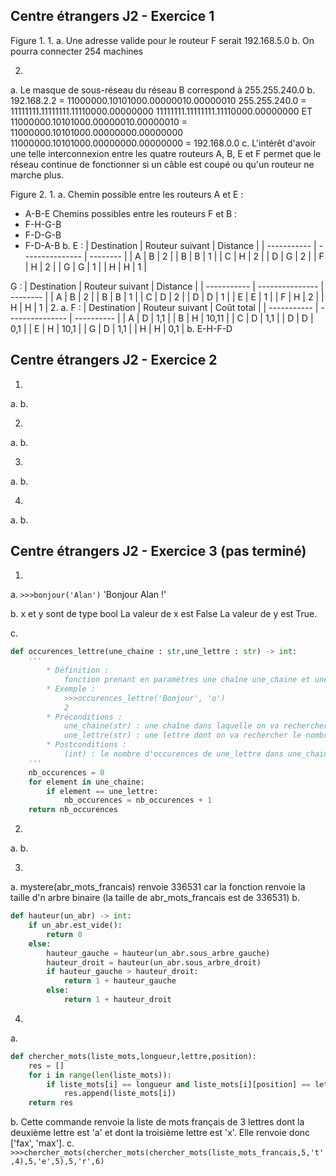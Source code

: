 ## Centre étrangers J2 - Exercice 1

Figure 1.
1.
a. Une adresse valide pour le routeur F serait 192.168.5.0
b. On pourra connecter 254 machines

2.
a. Le masque de sous-réseau du réseau B correspond à 255.255.240.0
b.
192.168.2.2 = 11000000.10101000.00000010.00000010
255.255.240.0 = 11111111.11111111.11110000.00000000
11111111.11111111.11110000.00000000
ET 11000000.10101000.00000010.00000010
= 11000000.10101000.00000000.00000000
11000000.10101000.00000000.00000000 = 192.168.0.0
c. L'intérêt d'avoir une telle interconnexion entre les quatre routeurs A, B, E et F permet que le réseau continue de fonctionner si un câble est coupé ou qu'un routeur ne marche plus.

Figure 2.
1.
a. Chemin possible entre les routeurs A et E : 
- A-B-E
Chemins possibles entre les routeurs F et B : 
- F-H-G-B
- F-D-G-B
- F-D-A-B
b.
E :
| Destination | Routeur suivant | Distance |
| ----------- | --------------- | -------- |
| A           | B               | 2        |
| B           | B               | 1        |
| C           | H               | 2        |
| D           | G               | 2        |
| F           | H               | 2        |
| G           | G               | 1        |
| H           | H               | 1        |

G :
| Destination | Routeur suivant | Distance |
| ----------- | --------------- | -------- |
| A           | B               | 2        |
| B           | B               | 1        |
| C           | D               | 2        |
| D           | D               | 1        |
| E           | E               | 1        |
| F           | H               | 2        |
| H           | H               | 1        |
2.
a.
F :
| Destination | Routeur suivant | Coût total |
| ----------- | --------------- | ---------- |
| A           | D               | 1,1        |
| B           | H               | 10,11      |
| C           | D               | 1,1        |
| D           | D               | 0,1        |
| E           | H               | 10,1       |
| G           | D               | 1,1        |
| H           | H               | 0,1        |
b. E-H-F-D

## Centre étrangers J2 - Exercice 2

1.
a.
b.

2.
a.
b.

3.
a.
b.

4.
a.
b.

## Centre étrangers J2 - Exercice 3 (pas terminé)
1.
a.
`>>>bonjour('Alan')`
'Bonjour Alan !'

b. x et y sont de type bool
La valeur de x est False
La valeur de y est True.

c.
```python
def occurences_lettre(une_chaine : str,une_lettre : str) -> int:
	'''
		* Définition :
			fonction prenant en paramètres une chaîne une_chaine et une lettre une_lettre et renvoyant le nombre d'occurences de une_lettre dans une_chaine
		* Exemple :
			>>>occurences_lettre('Bonjour', 'o')
			2
		* Préconditions :
			une_chaine(str) : une chaîne dans laquelle on va rechercher le nombre d'occurence de une_lettre
			une_lettre(str) : une lettre dont on va rechercher le nombre d'occurences dans une_chaine
		* Postconditions :
			(int) : le nombre d'occurences de une_lettre dans une_chaine
	'''
	nb_occurences = 0
	for element in une_chaine:
		if element == une_lettre:
			nb_occurences = nb_occurences + 1
	return nb_occurences
```
2.
a.
b.

3.
a. mystere(abr_mots_francais) renvoie 336531 car la fonction renvoie la taille d'n arbre binaire (la taille de abr_mots_francais est de 336531)
b.
```python
def hauteur(un_abr) -> int:
	if un_abr.est_vide():
		return 0
	else:
		hauteur_gauche = hauteur(un_abr.sous_arbre_gauche)
		hauteur_droit = hauteur(un_abr.sous_arbre_droit)
		if hauteur_gauche > hauteur_droit:
			return 1 + hauteur_gauche
		else:
			return 1 + hauteur_droit
```

4.
a.
```python
def chercher_mots(liste_mots,longueur,lettre,position):
    res = []
	for i in range(len(liste_mots)): 
		if liste_mots[i] == longueur and liste_mots[i][position] == lettre:
            res.append(liste_mots[i])
    return res
```
b. Cette commande renvoie la liste de mots français de 3 lettres dont la deuxième lettre est 'a' et dont la troisième lettre est 'x'. Elle renvoie donc ['fax', 'max'].
c.
`>>>chercher_mots(chercher_mots(chercher_mots(liste_mots_francais,5,'t',4),5,'e',5),5,'r',6)`